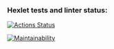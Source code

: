 ### Hexlet tests and linter status:
[![Actions Status](https://github.com/iwantoli/python-project-49/workflows/hexlet-check/badge.svg)](https://github.com/iwantoli/python-project-49/actions)

[![Maintainability](https://api.codeclimate.com/v1/badges/00ed6b49fded426fe34a/maintainability)](https://codeclimate.com/github/iwantoli/python-project-49/maintainability)